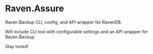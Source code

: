 # Raven.Assure
Raven.Backup CLI, config, and API wrapper for RavenDB.

Will include CLI tool with configurable settings and an API wrapper for Raven.Backup.

Stay tuned!
